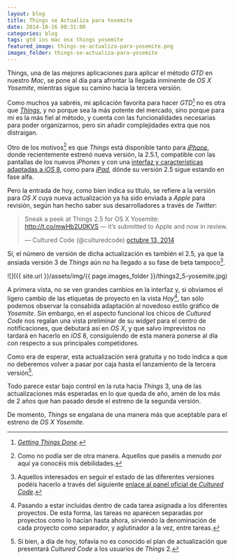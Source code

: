 ```yaml
---
layout: blog
title: Things se Actualiza para Yosemite
date: 2014-10-16 08:31:00
categories: blog
tags: gtd ios mac osx things yosemite
featured_image: things-se-actualiza-para-yosemite.png
images_folder: things-se-actualiza-para-yosemite
---
```

Things, una de las mejores aplicaciones para aplicar el método *GTD* en nuestro *Mac*, se pone al día para afrontar la llegada inminente de *OS X* *Yosemite*, mientras sigue su camino hacia la tercera versión.<Sigue Leyendo>

Como muchos ya sabréis, mi aplicación favorita para hacer *GTD*[^1] no es otra que [*Things*](https://itunes.apple.com/es/app/things/id407951449?mt=12&uo=4&at=1l3v5kR), y no porque sea la más potente del mercado, sino porque para mí es la más fiel al método, y cuenta con las funcionalidades necesarias para poder organizarnos, pero sin añadir complejidades extra que nos distraigan.

Otro de los motivos[^2] es que *Things* está disponible tanto para [*iPhone*](https://itunes.apple.com/es/app/things/id284971781?mt=8&uo=4&at=1l3v5kR), donde recientemente estrenó nueva versión, la 2.5.1, compatible con las pantallas de los nuevos *iPhones* y con una [interfaz y características adaptadas a *iOS* 8](http://culturedcode.com/things/blog/2014/09/things-2-5-for-iphone.html), como para [*iPad*](https://itunes.apple.com/es/app/things-for-ipad/id364365411?mt=8&uo=4&at=1l3v5kR), dónde su versión 2.5 sigue estando en fase alfa.

Pero la entrada de hoy, como bien indica su título, se refiere a la versión para *OS X* cuya nueva actualización ya ha sido enviada a *Apple* para revisión, según han hecho saber sus desarrolladores a través de *Twitter*:

<blockquote class="twitter-tweet tw-align-center" lang="es"><p>Sneak a peek at Things 2.5 for OS X Yosemite: <a href="http://t.co/mwHb2U0KVS">http://t.co/mwHb2U0KVS</a> — it’s submitted to Apple and now in review.</p>&mdash; Cultured Code (@culturedcode) <a href="https://twitter.com/culturedcode/status/521721843167023104">octubre 13, 2014</a></blockquote> <script async src="//platform.twitter.com/widgets.js" charset="utf-8"></script>

Sí, el número de versión de dicha actualización es también el 2.5, ya que la ansiada versión 3 de *Things* aún no ha llegado a su fase de beta tampoco[^3].

![]({{ site.url }}/assets/img/{{ page.images_folder }}/things2_5-yosemite.jpg)

A primera vista, no se ven grandes cambios en la interfaz y, si obviamos el ligero cambio de las etiquetas de proyecto en la vista *Hoy*[^4], tan sólo podemos observar la consabida adaptación al novedoso estilo gráfico de *Yosemite*. Sin embargo, en el aspecto funcional los chicos de *Cultured Code* nos regalan una vista preliminar de su *widget* para el centro de notificaciones, que debutará así en *OS X*, y que salvo imprevistos no tardará en hacerlo en *iOS* 8, consiguiendo de esta manera ponerse al día con respecto a sus principales competidores.

Como era de esperar, esta actualización será gratuita y no todo indica a que no deberemos volver a pasar por caja hasta el lanzamiento de la tercera versión[^5]. 

Todo parece estar bajo control en la ruta hacia *Things* 3, una de las actualizaciones más esperadas en lo que queda de año, amén de los más de 2 años que han pasado desde el estreno de la segunda versión. 

De momento, *Things* se engalana de una manera más que aceptable para el estreno de *OS X Yosemite*.


 
[^1]: [*Getting Things Done*](https://es.wikipedia.org/wiki/Getting_Things_Done).

[^2]: Como no podía ser de otra manera. Aquellos que paséis a menudo por aquí ya conocéis mis debilidades.

[^3]: Aquellos interesados en seguir el estado de las diferentes versiones podéis hacerlo a través del siguiente [enlace al panel oficial de *Cultured Code*](http://culturedcode.com/status/).

[^4]: Pasando a estar incluidas dentro de cada tarea asignada a los diferentes proyectos. De esta forma, las tareas no aparecen separadas por proyectos como lo hacían hasta ahora, sirviendo la denominación de cada proyecto como separador, y aglutinador a la vez, entre tareas.

[^5]: Si bien, a día de hoy, tofavía no es conocido el plan de actualización que presentará *Cultured Code* a los usuarios de *Things* 2.
